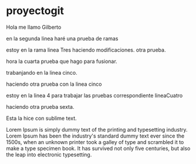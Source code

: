 # proyectogit

 Hola me llamo Gilberto

 en la segunda linea haré una prueba de ramas

 estoy en la rama linea Tres
 haciendo modificaciones.
 otra prueba.

 hora la cuarta prueba que hago para fusionar.


 trabanjando en la linea cinco.

 haciendo otra prueba con la linea cinco

 estoy en la linea 4 para trabajar las pruebas correspondiente
 lineaCuatro


haciendo otra prueba sexta.

Esta la hice con sublime text.
 
Lorem Ipsum is simply dummy text of the printing and typesetting industry. Lorem Ipsum has been the industry's standard dummy text ever since the 1500s, when an unknown printer took a galley of type and scrambled it to make a type specimen book. It has survived not only five centuries, but also the leap into electronic typesetting.